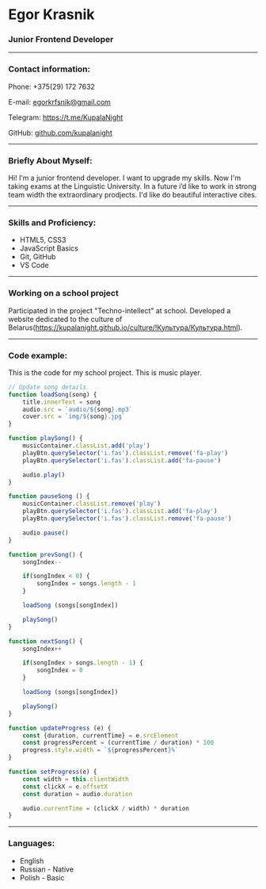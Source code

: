 # Egor Krasnik

### Junior Frontend Developer

---

### Contact information:

Phone: +375(29) 172 7632

E-mail: egorkrfsnik@gmail.com

Telegram: https://t.me/KupalaNight

GitHub: [github.com/kupalanight](https://github.com/kupalanight)

---

### Briefly About Myself: 
Hi! I’m a junior frontend developer. I want to upgrade my skills. Now I'm taking exams at the Linguistic University. In a future i’d like to work in strong team width the extraordinary prodjects. I'd like do beautiful interactive cites.

---

### Skills and Proficiency:
+ HTML5, CSS3
+ JavaScript Basics
+ Git, GitHub
+ VS Code

---

### Working on a school project
Participated in the project "Techno-intellect" at school. Developed a website dedicated to the culture of Belarus(https://kupalanight.github.io/culture/!Культура/Культура.html).

---

### Code example:

This is the code for my school project. This is music player.
```JavaScript
// Update song details
function loadSong(song) {
    title.innerText = song
    audio.src = `audio/${song}.mp3`
    cover.src = `img/${song}.jpg`
}

function playSong() {
    musicContainer.classList.add('play')
    playBtn.querySelector('i.fas').classList.remove('fa-play')
    playBtn.querySelector('i.fas').classList.add('fa-pause')

    audio.play()
}

function pauseSong () {
    musicContainer.classList.remove('play')
    playBtn.querySelector('i.fas').classList.add('fa-play')
    playBtn.querySelector('i.fas').classList.remove('fa-pause')

    audio.pause()
}

function prevSong() {
    songIndex--

    if(songIndex < 0) {
        songIndex = songs.length - 1
    }

    loadSong (songs[songIndex])

    playSong()
}

function nextSong() {
    songIndex++

    if(songIndex > songs.length - 1) {
        songIndex = 0
    }

    loadSong (songs[songIndex])

    playSong()
}

function updateProgress (e) {
    const {duration, currentTime} = e.srcElement
    const progressPercent = (currentTime / duration) * 100
    progress.style.width = `${progressPercent}%`
}

function setProgress(e) {
    const width = this.clientWidth
    const clickX = e.offsetX
    const duration = audio.duration

    audio.currentTime = (clickX / width) * duration
}

```
---

### Languages:
+ English
+ Russian - Native
+ Polish - Basic
